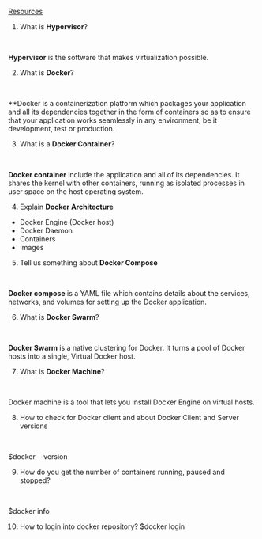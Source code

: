 [Resources](https://www.youtube.com/watch?v=ViYjHfbmBYA)

1. What is **Hypervisor**?

<br>

**Hypervisor** is the software that makes virtualization possible.

2. What is **Docker**?

<br>

**Docker is a containerization platform which packages your application and all its dependencies together in the form of containers so as to ensure that your application works seamlessly in any environment, be it development, test or production.

3. What is a **Docker Container**?

<br>

**Docker container** include the application and all of its dependencies. It shares the kernel with other containers, running as isolated processes in user space on the host operating system.

4. Explain **Docker Architecture**
- Docker Engine (Docker host)
- Docker Daemon
- Containers
- Images

5. Tell us something about **Docker Compose**

<br>

**Docker compose** is a YAML file which contains details about the services, networks, and volumes for setting up the Docker application.

6. What is **Docker Swarm**?

<br>

**Docker Swarm** is a native clustering for Docker. It turns a pool of Docker hosts into a single, Virtual Docker host.


7. What is **Docker Machine**?

<br>

Docker machine is a tool that lets you install Docker Engine on virtual hosts.

8. How to check for Docker client and about Docker Client and Server versions

<br>

  $docker --version

9. How do you get the number of containers running, paused and stopped?

<br>

  $docker info

10. How to login into docker repository?
  $docker login



